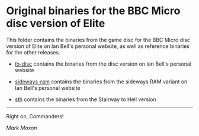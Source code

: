 # Original binaries for the BBC Micro disc version of Elite

This folder contains the binaries from the game disc for the BBC Micro disc version of Elite on Ian Bell's personal website, as well as reference binaries for the other releases.

* [ib-disc](ib-disc) contains the binaries from the disc version on Ian Bell's personal website

* [sideways-ram](sideways-ram) contains the binaries from the sideways RAM variant on Ian Bell's personal website

* [sth](sth) contains the binaries from the Stairway to Hell version

---

Right on, Commanders!

_Mark Moxon_